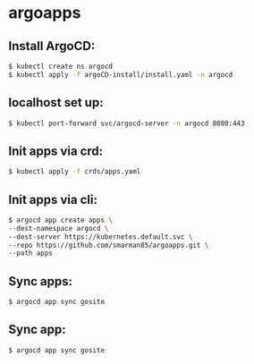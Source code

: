 # argoapps

## Install ArgoCD:
```bash
$ kubectl create ns argocd
$ kubectl apply -f argoCD-install/install.yaml -n argocd
```

## localhost set up:
```bash
$ kubectl port-forward svc/argocd-server -n argocd 8080:443
```

## Init apps via crd:
```bash
$ kubectl apply -f crds/apps.yaml
```

## Init apps via cli:
```bash
$ argocd app create apps \
--dest-namespace argocd \
--dest-server https://kubernetes.default.svc \
--repo https://github.com/smarman85/argoapps.git \
--path apps
```

## Sync apps:
```bash
$ argocd app sync gosite
```

## Sync app:
```bash
$ argocd app sync gosite
```

